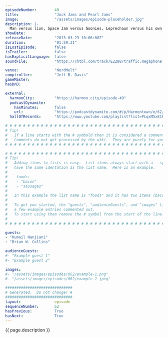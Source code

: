 ```yaml
---
episodeNumber:        49
title:                "Jock Jams and Pearl Jams"
image:                "/assets/images/episode-placeholder.jpg"
description: |-
  Man versus lion, Space Jam versus Goonies, Leprechaun versus his own sexuality. Brian W. Collins retires his horror movie blog. Kumail Nanjiani and the rest of the D&D party finish their battle with specific parts of a dragon.
showDate:             
releaseDate:          "2013-03-23 10:06:00Z"
duration:             "01:59:31"
isLostEpisode:        false
isTrailer:            false
hasExplicitLanguage:  false
soundFile:            "https://chtbl.com/track/E2288/traffic.megaphone.fm/STA8399808518.mp3?updated=1554494017"

venue:                "NerdMelt"
comptroller:          "Jeff B. Davis"
gameMaster:           
hasDnD:               

external:
  harmonCity:         "https://harmon.city/episode-49"
  podcastDynamite:
    hasMinutes:       false
    url:              "https://podcastdynamite.com/#/p/Harmontown/e/62/49"
  hallOfRecords:      "https://www.youtube.com/playlist?list=PLqxM5x81hNObAhmN208IZGF1H87b-k1ns"

# # # # # # # # # # # # # # # # # # # # # # # # # # # # # # # # # # # # # # # # # # # # #
# Tip!
#   If a line starts with the # symbold then it is considered a comment.
#   Comments do not get processed by the wiki.  They are purely for your information.
# # # # # # # # # # # # # # # # # # # # # # # # # # # # # # # # # # # # # # # # # # # # #

# # # # # # # # # # # # # # # # # # # # # # # # # # # # # # # # # # # # # # # # # # # # #
# Tip!
#   Adding items to lists is easy.  List items always start with a - symbol and have
#   have the same identation as the list name.  Here is an example.
#
#    foods:
#    - "bacon"
#    - "sausages"
#
#   In this example the list name is "foods" and it has two items (bacon, and sausages).
#
#   To get you started, the "guests", "audienceGuests", and "images" lists below have
#   a few example entries commented out.
#   To start using them remove the # symbol from the start of the line.
#
# # # # # # # # # # # # # # # # # # # # # # # # # # # # # # # # # # # # # # # # # # # # #

guests:
- "Kumail Nanjiani"
- "Brian W. Collins"

audienceGuests:
#- "Example guest 1"
#- "Example guest 2"

images:
#- "/assets/images/episodes/062/example-1.png"
#- "/assets/images/episodes/062/example-2.jpeg"

##############################
# Generated.  Do not change! #
##############################
layout:               episode
sequenceNumber:       62
hasPrevious:          True
hasNext:              True
---
```


<!-- The episode description will be rendered here -->
{{ page.description }}

<!-- Add your content BELOW here -->
<!-- vvvvvvvvvvvvvvvvvvvvvvvvvvv -->




<!-- ^^^^^^^^^^^^^^^^^^^^^^^^^^^ -->
<!-- Add your content ABOVE here -->

<!-- The episode gallery will be rendered here -->